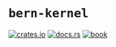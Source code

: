 # `bern-kernel`

[![crates.io](https://img.shields.io/crates/v/bern-kernel)](https://crates.io/crates/bern-kernel)
[![docs.rs](https://docs.rs/bern-kernel/badge.svg)](https://docs.rs/bern-kernel)
[![book](https://img.shields.io/badge/web-kernel.bern--rtos.org-red.svg?style=flat&label=book&colorB=d33847)](https://kernel.bern-rtos.org/)

<!-- cargo-rdme start -->

<!-- cargo-rdme end -->